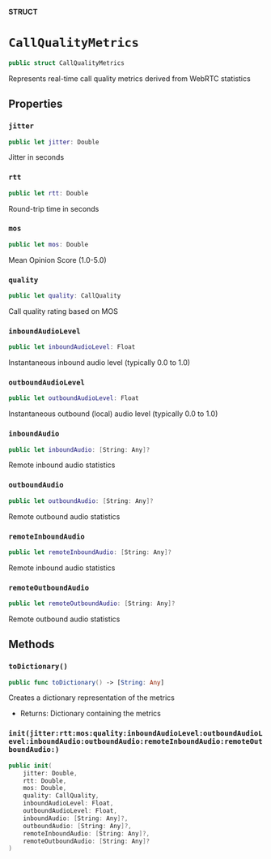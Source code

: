 **STRUCT**

# `CallQualityMetrics`

```swift
public struct CallQualityMetrics
```

Represents real-time call quality metrics derived from WebRTC statistics

## Properties
### `jitter`

```swift
public let jitter: Double
```

Jitter in seconds

### `rtt`

```swift
public let rtt: Double
```

Round-trip time in seconds

### `mos`

```swift
public let mos: Double
```

Mean Opinion Score (1.0-5.0)

### `quality`

```swift
public let quality: CallQuality
```

Call quality rating based on MOS

### `inboundAudioLevel`

```swift
public let inboundAudioLevel: Float
```

Instantaneous inbound audio level (typically 0.0 to 1.0)

### `outboundAudioLevel`

```swift
public let outboundAudioLevel: Float
```

Instantaneous outbound (local) audio level (typically 0.0 to 1.0)

### `inboundAudio`

```swift
public let inboundAudio: [String: Any]?
```

Remote inbound audio statistics

### `outboundAudio`

```swift
public let outboundAudio: [String: Any]?
```

Remote outbound audio statistics

### `remoteInboundAudio`

```swift
public let remoteInboundAudio: [String: Any]?
```

Remote inbound audio statistics

### `remoteOutboundAudio`

```swift
public let remoteOutboundAudio: [String: Any]?
```

Remote outbound audio statistics

## Methods
### `toDictionary()`

```swift
public func toDictionary() -> [String: Any]
```

Creates a dictionary representation of the metrics
- Returns: Dictionary containing the metrics

### `init(jitter:rtt:mos:quality:inboundAudioLevel:outboundAudioLevel:inboundAudio:outboundAudio:remoteInboundAudio:remoteOutboundAudio:)`

```swift
public init(
    jitter: Double,
    rtt: Double,
    mos: Double,
    quality: CallQuality,
    inboundAudioLevel: Float,
    outboundAudioLevel: Float,
    inboundAudio: [String: Any]?,
    outboundAudio: [String: Any]?,
    remoteInboundAudio: [String: Any]?,
    remoteOutboundAudio: [String: Any]?
)
```
